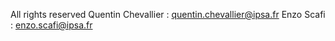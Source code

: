 All rights reserved
Quentin Chevallier : quentin.chevallier@ipsa.fr
Enzo Scafi : enzo.scafi@ipsa.fr
